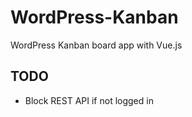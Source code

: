 # WordPress-Kanban
 WordPress Kanban board app with Vue.js

## TODO

- Block REST API if not logged in